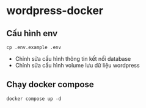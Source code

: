 # wordpress-docker

## Cấu hình env

```
cp .env.example .env
```

* Chỉnh sửa cấu hình thông tin kết nối database
* Chỉnh sửa cấu hình volume lưu dữ liệu wordpress

## Chạy docker compose

```
docker compose up -d
```
